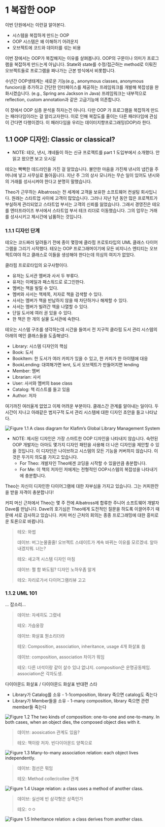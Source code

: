 # 1 복잡한 OOP
이번 단원에서는 이런걸 알아본다.
- 시스템을 복잡하게 만드는 OOP
- OOP 시스템은 왜 이해하기 어려운지
- 오브젝트에 코드와 데이터를 섞는 비용

이번 장에서는 OOP가 복잡해지는 이유를 살펴봅니다.
OOP의 구문이나 의미가 프로그램을 복잡하게 만드는게 아닙니다. State와 state를 수정/접근하는 method로 이뤄진 오브젝트들로 프로그램을 짜나가는 근본 방식에서 비롯합니다.

수년간 OOP생태계는 새로운 기능(e.g., anonymous classes, anonymous funcion)을 추가하고 간단한 인터페이스를 제공하는 프레임워크를 개발해 복잡성을 완화시켰습니다. (e.g., Spring ans Jackson in Java)
프레임워크는 내부적으로 reflection, custom annotation과 같은 고급기능에 의존합니다.

이 장에서 OOP 심층 분석을 하자는건 아니다. 다만 OOP 가 프로그램을 복잡하게 만드는 패러다임이라는 걸 알리고자한다. 이로 인해 복잡도를 줄이는 다른 패러다임에 관심이 간다면 다행이겠다. 이 패러다임을 우리는 데이터지향프로그래밍(DOP)라 한다.

## 1.1 OOP 디자인: Classic or classical?
- NOTE: 테오, 낸시, 걔네들이 하는 신규 프로젝트를 part 1 도입부에서 소개했다. 안 읽고 왔으면 보고 오시길

테오는 빡빡한 데드라인을 가진 걸 알았습니다. 불안한 마음을 가진채 낸시의 냅킨을 주머니에 넣고 사무실로 돌아옵니다.
지난 주 그의 상사 모니카는 무슨 일이 있어도 낸시와의 거래를 성사시켜야 한다고 분명히 말했습니다.

Theo가 근무하는 Albatross는 전 세계에 고객을 보유한 소프트웨어 컨설팅 회사입니다.
원래는 스타트업 사이에 고객이 많았습니다. 그러나 지난 1년 동안 많은 프로젝트가 부실하게 관리되었고 스타트업 부서는 고객의 신뢰를 잃었습니다.
그래서 경영진은 테오를 엔터프라이즈 부서에서 스타트업 부서 테크 리더로 이동했습니다.
그의 업무는 거래를 성사시키고 제시간에 납품하는 것입니다.

### 1.1.1 디자인 단계

테오는 코드짜러 달려들기 전에 종이 몇장에 클라핌 프로토타입의 UML 클래스 다이어그램을 그리기 시작했다. 테오는 OOP 프로그래머이기에 모든 비지니스 엔티티는 오브젝트여야 하고 클래스로 이들을 생성해야 한다는데 의심의 여지가 없었다.

클라핌 프로로타입의 요구사항이다.
- 유저는 도서관 멤버과 사서 두 부류다.
- 유저는 이메일과 패스워드로 로그인한다.
- 멤버는 책을 빌릴 수 있다.
- 멤버와 사서는 책제목, 저자로 책을 검색할 수 있다.
- 사서는 멤버가 책을 반납하지 않을 때 차단하거나 해제할 수 있다. 
- 사서는 멤버가 빌려간 책을 나열할 수 있다.
- 단일 도서에 여러 권 있을 수 있다.
- 한 책은 한 개의 실물 도서관에 속한다.

테오는 시스템 구조를 생각하는데 시간을 들여서 전 지구적 클라핌 도서 관리 시스템의 아래의 메인 클래스들을 도출해냈다.

- Library: 시스템 디자인의 핵심 
- Book: 도서
- BookItem: 한 도서가 여러 카피가 있을 수 있고, 한 카피가 한 아이템에 대응 
- BookLending: 대여해가면 lent, 도서 오브젝트가 만들어지면 lending
- Member: 멤버
- Librarian: 사서
- User: 사서와 멤버의 base class
- Catalog: 책 리스트를 들고 있음
- Author: 저자

여기까진 여러울게 없었고 이제 어려운 부분이다. 클래스간 관계를 알아내는 일이다. 두 시간이 지나고 아래같은 범지구적 도서 관리 시스템에 대한 디자인 초안을 들고 나타났다.

![Figure 1.1 A class diagram for Klafim’s Global Library Management System](resources/Figure_01-01.png)

- NOTE: 제시된 디자인은 가장 스마트한 OOP 디자인을 나타내지 않습니다. 숙련된 OOP 개발자는 아마도 몇가지 디자인 패턴을 사용해 더 나은 디자인을 제안할 수 있을 것입니다.
	이 디자인은 나이브하고 시스템의 모든 기능을 커버하지 않습니다. 이것은 두가지 의도를 가지고 있습니다.
	- For Theo: 개발자인 Theo에겐 코딩을 시작할 수 있을만큼 충분합니다.
	- For Me: 이 책의 저자인 저에게는 전형적인 OOP시스템의 복잡성을 나타내기에 충분합니다.

Theo는 자신이 디자인한 다이어그램에 대한 자부심을 가지고 있습니다. 그는 커피한잔을 받을 자격이 충분합니다!

커피 머신 근처에서 Theo는 몇 주 전에 Albatross에 합류한 주니어 소프트웨어 개발자 Dave를 만납니다.
Dave의 호기심은 Theo에게 도전적인 질문을 하도록 이끌어주기 때문에 서로 감사하고 있습니다.
커피 머신 근처의 회의는 종종 프로그래밍에 대한 흥미로운 토론으로 바뀝니다.

> 테오: 와썹
> 
> 데이브: 버그눈물줄줄! 오브젝트 스테이트가 계속 바뀌는 이유를 모르겠네. 알아내겠지뭐. 너는?
> 
> 테오: 새고객 시스템 디자인 마침
> 
> 데이브: 쩔 함 봐도됨? 디자인 노하우좀 알게
> 
> 테오: 자리로가서 다이어그램리뷰 고고

### 1.1.2 UML 101

... 잡소리...

> 데이브: 자세히도 그렸네
> 
> 테오: 가슴웅장
> 
> 데이브: 화살표 뭔소리더라
> 
> 테오: Composition, association, inheritance, usage 4개 화살표 씀
> 
> 데이브: composition, association 차이가 뭐임
> 
> 테오: 다른 녀석이랑 같이 살수 있냐 없냐지. composition은 운명공동체임. association은 각자도생.


다이아몬드 화살표 / 다이아몬드 화살표 반대편 스타
- Library가 Catalog를 소유 - 1-1composition, library 죽으면 catalog도 죽는다
- Library가 Member들을 소유 - 1-many composition, library 죽으면 관련 member들 죽는다

![Figure 1.2 The two kinds of composition: one-to-one and one-to-many. In both cases, when an object dies, the composed object dies with it.](resources/Figure_01-02.png)

> 데이브: aoosication 관계도 있음?
> 
> 테오: 책이랑 저자. 빈다이아몬드 양쪽으로

![Figure 1.3 Many-to-many association relation: each object lives independently.](resources/Figure_01-03.png)

> 데이브: 점선은 뭐임
> 
> 테오: Method coller/collee 관계

![Figure 1.4 Usage relation: a class uses a method of another class.](resources/Figure_01-04.png)

> 데이브: 실선에 빈 삼각형은 상족인가
> 
> 테오: ㅇㅇ

![Figure 1.5 Inheritance relation: a class derives from another class.](resources/Figure_01-05.png)


